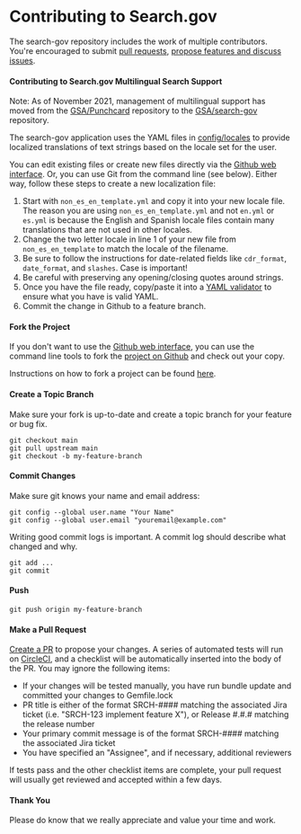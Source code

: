 Contributing to Search.gov
=========================
The search-gov repository includes the work of multiple contributors. You're encouraged to submit [pull requests](https://github.com/GSA/search-gov/pulls), [propose features and discuss issues](https://github.com/GSA/search-gov/issues).

#### Contributing to Search.gov Multilingual Search Support
Note: As of November 2021, management of multilingual support has moved from the [GSA/Punchcard](https://github.com/GSA/punchcard/) repository to the [GSA/search-gov](https://github.com/GSA/search-gov) repository.

The search-gov application uses the YAML files in [config/locales](config/locales) to provide localized translations of text strings based on the locale set for the user.

You can edit existing files or create new files directly via the [Github web interface](https://github.com/GSA/search-gov/tree/master/config/locales). Or, you can use Git from the command line (see below). Either way, follow these steps to create a new localization file:

1. Start with `non_es_en_template.yml` and copy it into your new locale file. The reason you are using `non_es_en_template.yml` and not `en.yml` or `es.yml` is because the English and Spanish locale files contain many translations that are not used in other locales.
1. Change the two letter locale in line 1 of your new file from `non_es_en_template` to match the locale of the filename.
1. Be sure to follow the instructions for date-related fields like `cdr_format`, `date_format`, and `slashes`. Case is important!
1. Be careful with preserving any opening/closing quotes around strings.
1. Once you have the file ready, copy/paste it into a [YAML validator](http://www.yamllint.com) to ensure what you have is valid YAML.
1. Commit the change in Github to a feature branch.

#### Fork the Project

If you don't want to use the [Github web interface](https://github.com/GSA/search-gov/fork), you can use the command line tools to fork the [project on Github](https://github.com/GSA/search-gov) and check out your copy.

Instructions on how to fork a project can be found [here](https://docs.github.com/en/get-started/quickstart/fork-a-repo).

#### Create a Topic Branch

Make sure your fork is up-to-date and create a topic branch for your feature or bug fix.

```
git checkout main
git pull upstream main
git checkout -b my-feature-branch
```

#### Commit Changes

Make sure git knows your name and email address:

```
git config --global user.name "Your Name"
git config --global user.email "youremail@example.com"
```

Writing good commit logs is important. A commit log should describe what changed and why.

```
git add ...
git commit
```

#### Push

```
git push origin my-feature-branch
```

#### Make a Pull Request

[Create a PR](https://docs.github.com/en/pull-requests/collaborating-with-pull-requests/proposing-changes-to-your-work-with-pull-requests/creating-a-pull-request-from-a-fork) to propose your changes. A series of automated tests will run on [CircleCI](https://circleci.com/gh/GSA/punchcard), and a checklist will be automatically inserted into the body of the PR. You may ignore the following items:
* If your changes will be tested manually, you have run bundle update and committed your changes to Gemfile.lock
* PR title is either of the format SRCH-#### <description> matching the associated Jira ticket (i.e. "SRCH-123 implement feature X"), or Release #.#.# matching the release number
* Your primary commit message is of the format SRCH-#### <description> matching the associated Jira ticket
* You have specified an "Assignee", and if necessary, additional reviewers

If tests pass and the other checklist items are complete, your pull request will usually get reviewed and accepted within a few days.

#### Thank You

Please do know that we really appreciate and value your time and work.
